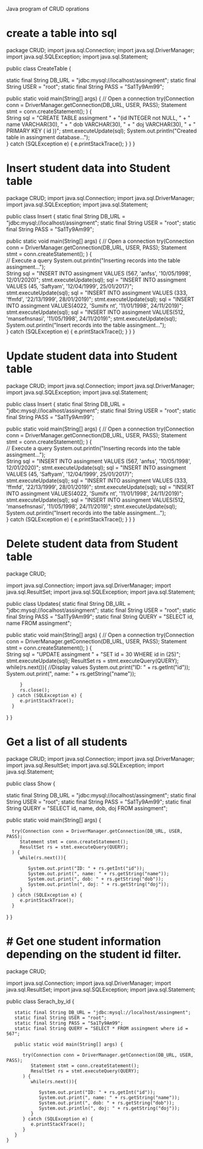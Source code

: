 Java program of CRUD oprations
# create a table into sql
package CRUD;
import java.sql.Connection;
import java.sql.DriverManager;
import java.sql.SQLException;
import java.sql.Statement;

public class CreateTable {

 
   static final String DB_URL = "jdbc:mysql://localhost/assingment";
   static final String USER = "root";
   static final String PASS = "Sa1Ty9Am99";

   public static void main(String[] args) {
      // Open a connection
      try(Connection conn = DriverManager.getConnection(DB_URL, USER, PASS);
         Statement stmt = conn.createStatement();
      ) {		      
          String sql = "CREATE TABLE assingment " +
        		  "(id INTEGER not NULL, " +
                  " name VARCHAR(30), " + 
                  " dob VARCHAR(30), " + 
                  " doj VARCHAR(30), " + 
                  " PRIMARY KEY ( id ))"; 
         stmt.executeUpdate(sql);
         System.out.println("Created table in assingment database...");   	  
      } catch (SQLException e) {
         e.printStackTrace();
      } 
   }
}






# Insert student data into Student table
package CRUD;
import java.sql.Connection;
import java.sql.DriverManager;
import java.sql.SQLException;
import java.sql.Statement;

public class Insert 
 {
   static final String DB_URL = "jdbc:mysql://localhost/assingment";
   static final String USER = "root";
   static final String PASS = "Sa1Ty9Am99";

   public static void main(String[] args) {
      // Open a connection
      try(Connection conn = DriverManager.getConnection(DB_URL, USER, PASS);
         Statement stmt = conn.createStatement();
      ) {		      
         // Execute a query
        System.out.println("Inserting records into the table assingment...");                    
         String sql = "INSERT INTO assingment VALUES (567, 'anfss', '10/05/1998', 12/01/2020)";
         stmt.executeUpdate(sql);
         sql = "INSERT INTO  assingment  VALUES (45, 'Saftyam', '12/04/1999', 25/01/2017)";
         stmt.executeUpdate(sql);
         sql = "INSERT INTO  assingment VALUES (333, 'ffmfd', '22/13/1999', 28/01/2019)";
         stmt.executeUpdate(sql);
         sql = "INSERT INTO  assingment VALUES(4022, 'Sumifx nt', '11/01/1998', 24/11/2019)";
         stmt.executeUpdate(sql);
         sql = "INSERT INTO  assingment VALUES(512, 'mansefnsnasi', '11/05/1998', 24/11/2019)";
         stmt.executeUpdate(sql);
         System.out.println("Insert records into the table  assingment...");  	  
      } catch (SQLException e) {
         e.printStackTrace();
      } 
   }
}






# Update student data into Student table
package CRUD;
import java.sql.Connection;
import java.sql.DriverManager;
import java.sql.SQLException;
import java.sql.Statement;

public class Insert 
 {
   static final String DB_URL = "jdbc:mysql://localhost/assingment";
   static final String USER = "root";
   static final String PASS = "Sa1Ty9Am99";

   public static void main(String[] args) {
      // Open a connection
      try(Connection conn = DriverManager.getConnection(DB_URL, USER, PASS);
         Statement stmt = conn.createStatement();
      ) {		      
         // Execute a query
        System.out.println("Inserting records into the table assingment...");                    
         String sql = "INSERT INTO assingment VALUES (567, 'anfss', '10/05/1998', 12/01/2020)";
         stmt.executeUpdate(sql);
         sql = "INSERT INTO  assingment  VALUES (45, 'Saftyam', '12/04/1999', 25/01/2017)";
         stmt.executeUpdate(sql);
         sql = "INSERT INTO  assingment VALUES (333, 'ffmfd', '22/13/1999', 28/01/2019)";
         stmt.executeUpdate(sql);
         sql = "INSERT INTO  assingment VALUES(4022, 'Sumifx nt', '11/01/1998', 24/11/2019)";
         stmt.executeUpdate(sql);
         sql = "INSERT INTO  assingment VALUES(512, 'mansefnsnasi', '11/05/1998', 24/11/2019)";
         stmt.executeUpdate(sql);
         System.out.println("Insert records into the table  assingment...");  	  
      } catch (SQLException e) {
         e.printStackTrace();
      } 
   }
}







# Delete student data from Student table
package CRUD;

import java.sql.Connection;
import java.sql.DriverManager;
import java.sql.ResultSet;
import java.sql.SQLException;
import java.sql.Statement;

public class Updates{
   static final String DB_URL = "jdbc:mysql://localhost/assingment";
   static final String USER = "root";
   static final String PASS = "Sa1Ty9Am99";
   static final String QUERY = "SELECT id, name FROM assingment";

   public static void main(String[] args) {
      // Open a connection
      try(Connection conn = DriverManager.getConnection(DB_URL, USER, PASS);
         Statement stmt = conn.createStatement();
      ) {		      
    	  String sql = "UPDATE assingment " +
    	            "SET id = 30 WHERE id in (25)";
         stmt.executeUpdate(sql);
         ResultSet rs = stmt.executeQuery(QUERY);
         while(rs.next()){
            //Display values
            System.out.print("ID: " + rs.getInt("id"));
            System.out.print(", name: " + rs.getString("name"));
            
    
         }
         rs.close();
      } catch (SQLException e) {
         e.printStackTrace();
      } 
   }
}








# Get a list of all students

package CRUD;
import java.sql.Connection;
import java.sql.DriverManager;
import java.sql.ResultSet;
import java.sql.SQLException;
import java.sql.Statement;

public class Show {


   static final String DB_URL = "jdbc:mysql://localhost/assingment";
   static final String USER = "root";
   static final String PASS = "Sa1Ty9Am99";
   static final String QUERY = "SELECT id, name, dob, doj FROM assingment";

   public static void main(String[] args) {
    
      try(Connection conn = DriverManager.getConnection(DB_URL, USER, PASS);
         Statement stmt = conn.createStatement();
         ResultSet rs = stmt.executeQuery(QUERY);
      ) {		      
         while(rs.next()){
            
            System.out.print("ID: " + rs.getInt("id"));
            System.out.print(", name: " + rs.getString("name"));
            System.out.print(", dob: " + rs.getString("dob"));
            System.out.println(", doj: " + rs.getString("doj"));
         }
      } catch (SQLException e) {
         e.printStackTrace();
      } 
   }
}







# # Get one student information depending on the student id filter.
package CRUD;

import java.sql.Connection;
import java.sql.DriverManager;
import java.sql.ResultSet;
import java.sql.SQLException;
import java.sql.Statement;

public class Serach_by_id {

       static final String DB_URL = "jdbc:mysql://localhost/assingment";
	   static final String USER = "root";
	   static final String PASS = "Sa1Ty9Am99";
	   static final String QUERY = "SELECT * FROM assingment where id = 567";

	   public static void main(String[] args) {
	    
	      try(Connection conn = DriverManager.getConnection(DB_URL, USER, PASS);
	         Statement stmt = conn.createStatement();
	         ResultSet rs = stmt.executeQuery(QUERY);
	      ) {		      
	         while(rs.next()){
	            
	            System.out.print("ID: " + rs.getInt("id"));
	            System.out.print(", name: " + rs.getString("name"));
	            System.out.print(", dob: " + rs.getString("dob"));
	            System.out.println(", doj: " + rs.getString("doj"));
	         }
	      } catch (SQLException e) {
	         e.printStackTrace();
	      } 
	   }
	}


